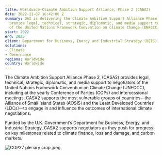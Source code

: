 ```yaml
---
title: Worldwide—Climate Ambition Support Alliance, Phase 2 (CASA2)
date: 2022-11-07 16:42:00 Z
summary: DAI is delivering the Climate Ambition Support Alliance Phase 2, CASA2 will
  provide legal, technical, strategic, diplomatic, and media support to negotiators
  of the United Nations Framework Convention on Climate Change (UNFCCC)
start: 2022
end: 2025
client: Department for Business, Energy and Industrial Strategy (BEIS)
solutions:
- Climate
- Governance
regions: Worldwide
country: Worldwide
---
```


The Climate Ambition Support Alliance Phase 2, (CASA2) provides legal, technical, strategic, diplomatic, and media support to negotiators of the United Nations Framework Convention on Climate Change (UNFCCC), including at the yearly Conference of Parties (COPs) and intercessional meetings. CASA2 supports the most vulnerable groups of countries—the Alliance of Small Island States (AOSIS) and the Least Developed Countries (LDCs)—to engage in and influence the outcomes of international climate negotiations.

Funded by the U.K. Government’s Department for Business, Energy, and Industrial Strategy, CASA2 supports negotiators as they push for progress on key milestones related to climate finance, loss and damage, and carbon markets.  

![COP27 plenary crop.jpeg](/uploads/COP27%20plenary%20crop.jpeg)